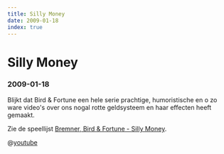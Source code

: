```yaml
---
title: Silly Money
date: 2009-01-18
index: true
---
```


# Silly Money
### 2009-01-18

Blijkt dat Bird & Fortune een hele serie prachtige, humoristische en o zo ware video's over ons nogal rotte geldsysteem en haar effecten heeft gemaakt.

Zie de speellijst [Bremner, Bird & Fortune - Silly Money](https://www.youtube.com/playlist?list=PLE0980A0A175420CC).

@[youtube](90TqPMAoiwg)

